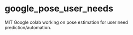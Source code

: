 # google_pose_user_needs
MIT Google colab working on pose estimation for user need prediction/automation.
